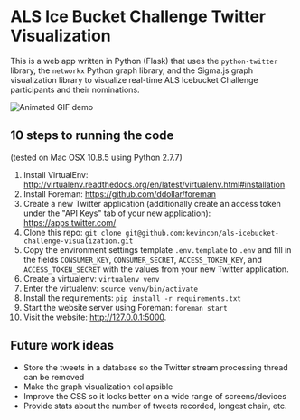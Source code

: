# ALS Ice Bucket Challenge Twitter Visualization

This is a web app written in Python (Flask) that uses the `python-twitter`
library, the `networkx` Python graph library, and the Sigma.js graph visualization library to visualize real-time
ALS Icebucket Challenge participants and their nominations.

![Animated GIF demo](images/als-graph.gif?raw=true "Animated GIF demo")

## 10 steps to running the code
(tested on Mac OSX 10.8.5 using Python 2.7.7)


1. Install VirtualEnv:
http://virtualenv.readthedocs.org/en/latest/virtualenv.html#installation
2. Install Foreman: https://github.com/ddollar/foreman
3. Create a new Twitter application
(additionally create an access token under the "API Keys" tab of your new
application): https://apps.twitter.com/
4. Clone this repo:
`git clone git@github.com:kevincon/als-icebucket-challenge-visualization.git`
5. Copy the environment settings template `.env.template` to `.env` and fill in
the fields `CONSUMER_KEY`, `CONSUMER_SECRET`, `ACCESS_TOKEN_KEY`, and
`ACCESS_TOKEN_SECRET` with the values from your new Twitter application.
6. Create a virtualenv: `virtualenv venv`
7. Enter the virtualenv: `source venv/bin/activate`
8. Install the requirements: `pip install -r requirements.txt`
9. Start the website server using Foreman: `foreman start`
10. Visit the website: http://127.0.0.1:5000.

## Future work ideas
* Store the tweets in a database so the Twitter stream processing thread can
be removed
* Make the graph visualization collapsible
* Improve the CSS so it looks better on a wide range of screens/devices
* Provide stats about the number of tweets recorded, longest chain, etc.
